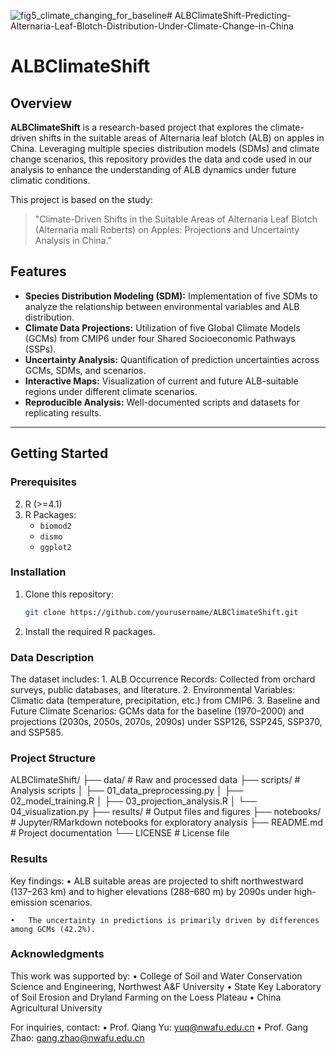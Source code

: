 ![fig5_climate_changing_for_baseline](https://github.com/user-attachments/assets/1db522c1-404f-46eb-9232-72baaff76690)# ALBClimateShift-Predicting-Alternaria-Leaf-Blotch-Distribution-Under-Climate-Change-in-China

# ALBClimateShift

## Overview
**ALBClimateShift** is a research-based project that explores the climate-driven shifts in the suitable areas of Alternaria leaf blotch (ALB) on apples in China. Leveraging multiple species distribution models (SDMs) and climate change scenarios, this repository provides the data and code used in our analysis to enhance the understanding of ALB dynamics under future climatic conditions.

This project is based on the study:
> "Climate-Driven Shifts in the Suitable Areas of Alternaria Leaf Blotch (Alternaria mali Roberts) on Apples: Projections and Uncertainty Analysis in China."

## Features
- **Species Distribution Modeling (SDM):** Implementation of five SDMs to analyze the relationship between environmental variables and ALB distribution.
- **Climate Data Projections:** Utilization of five Global Climate Models (GCMs) from CMIP6 under four Shared Socioeconomic Pathways (SSPs).
- **Uncertainty Analysis:** Quantification of prediction uncertainties across GCMs, SDMs, and scenarios.
- **Interactive Maps:** Visualization of current and future ALB-suitable regions under different climate scenarios.
- **Reproducible Analysis:** Well-documented scripts and datasets for replicating results.

---

## Getting Started

### Prerequisites
2. R (>=4.1)
4. R Packages:
   - `biomod2`
   - `dismo`
   - `ggplot2`

### Installation
1. Clone this repository:
   ```bash
   git clone https://github.com/yourusername/ALBClimateShift.git
2.	Install the required R packages.

### Data Description

The dataset includes:
	1.	ALB Occurrence Records: Collected from orchard surveys, public databases, and literature.
	2.	Environmental Variables: Climatic data (temperature, precipitation, etc.) from CMIP6.
	3.	Baseline and Future Climate Scenarios: GCMs data for the baseline (1970–2000) and projections (2030s, 2050s, 2070s, 2090s) under SSP126, SSP245, SSP370, and SSP585.


### Project Structure

ALBClimateShift/
├── data/                      # Raw and processed data
├── scripts/                   # Analysis scripts
│   ├── 01_data_preprocessing.py
│   ├── 02_model_training.R
│   ├── 03_projection_analysis.R
│   └── 04_visualization.py
├── results/                   # Output files and figures
├── notebooks/                 # Jupyter/RMarkdown notebooks for exploratory analysis
├── README.md                  # Project documentation
└── LICENSE                    # License file


### Results

Key findings:
	•	ALB suitable areas are projected to shift northwestward (137–263 km) and to higher elevations (288–680 m) by 2090s under high-emission scenarios.

 
	•	The uncertainty in predictions is primarily driven by differences among GCMs (42.2%).

 ### Acknowledgments

This work was supported by:
	•	College of Soil and Water Conservation Science and Engineering, Northwest A&F University
	•	State Key Laboratory of Soil Erosion and Dryland Farming on the Loess Plateau
	•	China Agricultural University

For inquiries, contact:
	•	Prof. Qiang Yu: yuq@nwafu.edu.cn
	•	Prof. Gang Zhao: gang.zhao@nwafu.edu.cn

